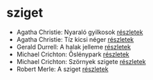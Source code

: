 # sziget

- Agatha Christie: Nyaraló gyilkosok [részletek](../_details/Agatha%20Christie.md#id_73)
- Agatha Christie: Tíz kicsi néger [részletek](../_details/Agatha%20Christie.md#id_79)
- Gerald Durrell: A halak jelleme [részletek](../_details/Gerald%20Durrell.md#id_879)
- Michael Crichton: Őslénypark [részletek](../_details/Michael%20Crichton.md#id_757)
- Michael Crichton: Szörnyek szigete [részletek](../_details/Michael%20Crichton.md#id_760)
- Robert Merle: A sziget [részletek](../_details/Robert%20Merle.md#id_325)
